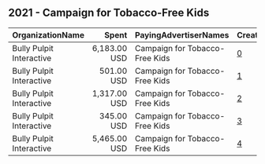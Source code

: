 ## 2021 - Campaign for Tobacco-Free Kids 
|OrganizationName|Spent|PayingAdvertiserNames|CreativeUrls|Impressions|Genders|AgeBrackets|CountryCodes|BillingAddresses|CandidateBallotInformation|
|:---|---:|:---|:---|---:|:---|:---|:---|:---|:---|
|Bully Pulpit Interactive|6,183.00 USD|Campaign for Tobacco-Free Kids|[0](https://www.snap.com/political-ads/asset/70a9289c1991192b64f79ec43485ec1c14fb07fa4b298e3299ed388e65716e63?mediaType=png)|486,810||16-21|united states|"1445 New York Ave NW,Washington,20005,US"||
|Bully Pulpit Interactive|501.00 USD|Campaign for Tobacco-Free Kids|[1](https://www.snap.com/political-ads/asset/606bca41ef76de86c99ba9dcafc54f61ceb42d6401f9f6df4d89af9ab0ddb9fa?mediaType=png)|254,738|||united states|"1445 New York Ave NW,Washington,20005,US"||
|Bully Pulpit Interactive|1,317.00 USD|Campaign for Tobacco-Free Kids|[2](https://www.snap.com/political-ads/asset/1e9dca6f4795a684a66ed922abce66a714bfd4fe5c2c5ae7d0de3fc21b586649?mediaType=png)|136,674||30+|united states|"1445 New York Ave NW,Washington,20005,US"||
|Bully Pulpit Interactive|345.00 USD|Campaign for Tobacco-Free Kids|[3](https://www.snap.com/political-ads/asset/70a9289c1991192b64f79ec43485ec1c14fb07fa4b298e3299ed388e65716e63?mediaType=png)|11,144||26+|united states|"1445 New York Ave NW,Washington,20005,US"||
|Bully Pulpit Interactive|5,465.00 USD|Campaign for Tobacco-Free Kids|[4](https://www.snap.com/political-ads/asset/f75d3383da8a9b049575ded014b962c031bd5c7047932bd413ae5af3f2c15086?mediaType=png)|456,444||16-21|united states|"1445 New York Ave NW,Washington,20005,US"||
